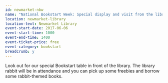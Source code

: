 ```yaml
---
id: newmarket-nbw
name: "National Bookstart Week: Special display and visit from the library rabbit"
location: newmarket-library
location-text: Newmarket Library
event-start-date: 2017-06-06
event-start-time: 1000
event-end-time: 1400
event-ticket-price: free
event-category: bookstart
breadcrumb: y
---
```


Look out for our special Bookstart table in front of the library. The library rabbit will be in attendance and you can pick up some freebies and borrow some rabbit-themed books.
